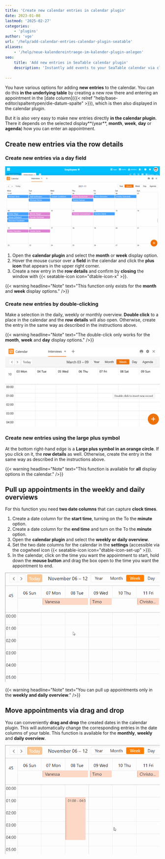 ```yaml
---
title: 'Create new calendar entries in calendar plugin'
date: 2023-01-08
lastmod: '2025-02-27'
categories:
    - 'plugins'
author: 'vge'
url: '/help/add-calendar-entries-calendar-plugin-seatable'
aliases:
    - '/help/neue-kalendereintraege-im-kalender-plugin-anlegen'
seo:
    title: 'Add new entries in SeaTable calendar plugin'
    description: 'Instantly add events to your SeaTable calendar via click, double-click or by selecting time slots – easy and efficient workflow.'

---
```


You have various options for adding **new entries** to the calendar. You can do this **in the underlying table** by creating a new row there and entering an appointment in the [date column]({{< relref "help/base-editor/spaltentypen/die-datum-spalte" >}}), which is then also displayed in the calendar plugin.

But it is also very easy to make new entries directly **in the calendar plugin**. There it depends on the selected display**(year**, **month**, **week**, **day** or **agenda**) how you can enter an appointment.

## Create new entries via the row details

### Create new entries via a day field

![Create new calendar entry in the calendar plugin](images/Neuen-Kalendereintrag-im-Kalender-Plugin-anlegen.gif)

1. Open the **calendar plugin** and select the **month** or **week** display option.
2. Hover the mouse cursor over a **field** in the calendar and click the **plus icon** that appears in the upper right corner.
3. Create a new entry in the **row details** and confirm by **closing** the window with {{< seatable-icon icon="dtable-icon-x" >}}.

{{< warning  headline="Note"  text="This function only exists for the **month** and **week** display options." />}}

### Create new entries by double-clicking

Make a selection in the daily, weekly or monthly overview. **Double click** to a place in the calendar and the **row details** will also open. Otherwise, create the entry in the same way as described in the instructions above.

{{< warning  headline="Note"  text="The double-click only works for the **month**, **week** and **day** display options." />}}

![Create calendar entry by double-clicking or using the plus symbol](images/Kalendereintrag-per-Doppelklick-oder-Plus-Symbol-anlegen.png)

### Create new entries using the large plus symbol

At the bottom right-hand edge is a **Large plus symbol in an orange circle**. If you click on it, the **row details** as well. Otherwise, create the entry in the same way as described in the instructions above.

{{< warning  headline="Note"  text="This function is available for **all** display options in the calendar." />}}

## Pull up appointments in the weekly and daily overviews

For this function you need **two date columns** that can capture **clock times**.

1. Create a date column for the **start time**, turning on the To the **minute** option.
2. Create a date column for the **end time** and turn on the To the **minute** option.
3. Open the **calendar plugin** and select the **weekly or daily overview**.
4. Set the two date columns for the calendar in the **settings** (accessible via the cogwheel icon {{< seatable-icon icon="dtable-icon-set-up" >}}).
5. In the calendar, click on the time you want the appointment to start, hold down the **mouse button** and drag the box open to the time you want the appointment to end.

![Create new calendar entries in the calendar plugin](images/Neuer-Kalendereintrag-im-Kalender-Plugin-anlegen-2.gif)

{{< warning  headline="Note"  text="You can pull up appointments only in the **weekly and daily overview**." />}}

## Move appointments via drag and drop

You can conveniently **drag and drop** the created dates in the calendar plugin. This will automatically change the corresponding entries in the date columns of your table. This function is available for the **monthly**, **weekly** and **daily overview**.

![Create new calendar entries in the calendar plugin](images/Neuer-Kalendereintrag-im-Kalender-Plugin-anlegen-3.gif)
